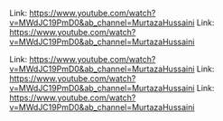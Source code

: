 Link: https://www.youtube.com/watch?v=MWdJC19PmD0&ab_channel=MurtazaHussaini
Link: https://www.youtube.com/watch?v=MWdJC19PmD0&ab_channel=MurtazaHussaini

Link: https://www.youtube.com/watch?v=MWdJC19PmD0&ab_channel=MurtazaHussaini
Link: https://www.youtube.com/watch?v=MWdJC19PmD0&ab_channel=MurtazaHussaini
Link: https://www.youtube.com/watch?v=MWdJC19PmD0&ab_channel=MurtazaHussaini
